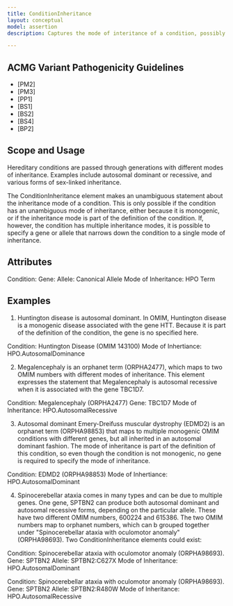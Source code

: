 ```yaml
---
title: ConditionInheritance
layout: conceptual
model: assertion
description: Captures the mode of interitance of a condition, possibly when modulated by a gene or allele.

---
```


ACMG Variant Pathogenicity Guidelines
-------------------------------------

* [PM2]
* [PM3]
* [PP1]
* [BS1]
* [BS2]
* [BS4]
* [BP2]

Scope and Usage
---------------

Hereditary conditions are passed through generations with different modes of inheritance.  Examples include autosomal dominant or recessive, and various forms of sex-linked inheritance.

The ConditionInheritance element makes an unambiguous statement about the inheritance mode of a condition.    This is only possible if the condition has an unambiguous mode of inheritance, either because it is monogenic, or if the inheritance mode is part of the definition of the condition.  If, however, the condition has multiple inheritance modes, it is possible to specify a gene or allele that narrows down the condition to a single mode of inheritance.

 
Attributes
----------
Condition: 
Gene: 
Allele: Canonical Allele
Mode of Inheritance: HPO Term

Examples
----------------

1. Huntington disease is autosomal dominant.  In OMIM, Huntington disease is a monogenic disease associated with the gene HTT. Because it is part of the definition of the condition, the gene is no specified here.

Condition: Huntington Disease (OMIM 143100)
Mode of Inhertiance: HPO.AutosomalDominance

2. Megalencephaly is an orphanet term (ORPHA2477), which maps to two OMIM numbers with different modes of inheritance.   This element expresses the statement that Megalencephaly is autosomal recessive when it is associated with the gene TBC1D7.

Condition: Megalencephaly (ORPHA2477)
Gene: TBC1D7
Mode of Inheritance: HPO.AutosomalRecessive

3. Autosomal dominant Emery-Dreifuss muscular dystrophy (EDMD2) is an orphanet term (ORPHA98853) that maps to multiple monogenic OMIM conditions with different genes, but all inherited in an autosomal dominant fashion.  The mode of inheritance is part of the definition of this condition, so even though the condition is not monogenic, no gene is required to specify the mode of inheritance.

Condition: EDMD2 (ORPHA98853)
Mode of Inhertiance: HPO.AutosomalDominant

4. Spinocerebellar ataxia comes in many types and can be due to multiple genes.  One gene, SPTBN2 can produce both autosomal dominant and autosomal recessive forms, depending on the particular allele.  These have two different OMIM numbers, 600224 and 615386.  The two OMIM numbers map to orphanet numbers, which can b grouped together under "Spinocerebellar ataxia with oculomotor anomaly" (ORPHA98693).  Two ConditionInheritance elements could exist:

Condition: Spinocerebellar ataxia with oculomotor anomaly (ORPHA98693). 
Gene: SPTBN2
Allele: SPTBN2:C627X
Mode of Inheritance: HPO.AutosomalDominant

Condition: Spinocerebellar ataxia with oculomotor anomaly (ORPHA98693). 
Gene: SPTBN2
Allele: SPTBN2:R480W
Mode of Inheritance: HPO.AutosomalRecessive

